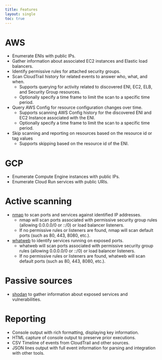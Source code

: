 ```yaml
---
title: Features
layout: single
toc: true
---
```


# AWS

- Enumerate ENIs with public IPs.
- Gather information about associated EC2 instances and Elastic load balancers.
- Identify permissive rules for attached security groups.
- Scan CloudTrail history for related events to answer who, what, and when.
  - Supports querying for activity related to discovered ENI, EC2, ELB, and Security Group resources.
  - Optionally specify a time frame to limit the scan to a specific time period.
- Query AWS Config for resource configuration changes over time.
  - Supports scanning AWS Config history for the discovered ENI and EC2 Instance associated with the ENI.
  - Optionally specify a time frame to limit the scan to a specific time period.
- Skip scanning and reporting on resources based on the resource id or tag values
  - Supports skipping based on the resource id of the ENI.

# GCP

- Enumerate Compute Engine instances with public IPs.
- Enumerate Cloud Run services with public URIs.

# Active scanning

- [nmap](https://nmap.org/) to scan ports and services against identified IP addresses.
  - nmap will scan ports associated with permissive security group rules (allowing 0.0.0.0/0 or ::/0) or load balancer listeners.
  - If no permissive rules or listeners are found, nmap will scan default ports (such as 80, 443, 8080, etc.).
- [whatweb](https://github.com/urbanadventurer/WhatWeb) to identify services running on exposed ports.
  - whatweb will scan ports associated with permissive security group rules (allowing 0.0.0.0/0 or ::/0) or load balancer listeners.
  - If no permissive rules or listeners are found, whatweb will scan default ports (such as 80, 443, 8080, etc.).

# Passive sources

- [shodan](https://www.shodan.io/) to gather information about exposed services and vulnerabilities.

# Reporting

- Console output with rich formatting, displaying key information.
- HTML capture of console output to preserve prior executions.
- CSV Timeline of events from CloudTrail and other sources.
- JSON lines output with full event information for parsing and integration with other tools.
